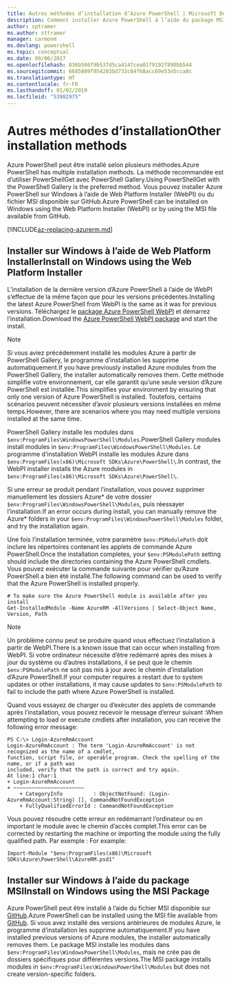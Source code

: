 ```yaml
---
title: Autres méthodes d’installation d’Azure PowerShell | Microsoft Docs
description: Comment installer Azure PowerShell à l’aide du package MSI ou de Web Platform Installer.
author: sptramer
ms.author: sttramer
manager: carmonm
ms.devlang: powershell
ms.topic: conceptual
ms.date: 09/06/2017
ms.openlocfilehash: 836b586f9b537d5ca4147cea01f9192f890bb544
ms.sourcegitcommit: 6685809f054203bd733c84f68acc69e53e5cca8c
ms.translationtype: HT
ms.contentlocale: fr-FR
ms.lasthandoff: 01/02/2019
ms.locfileid: "53982975"
---
```

# <a name="other-installation-methods"></a><span data-ttu-id="f8f13-103">Autres méthodes d’installation</span><span class="sxs-lookup"><span data-stu-id="f8f13-103">Other installation methods</span></span>

<span data-ttu-id="f8f13-104">Azure PowerShell peut être installé selon plusieurs méthodes.</span><span class="sxs-lookup"><span data-stu-id="f8f13-104">Azure PowerShell has multiple installation methods.</span></span> <span data-ttu-id="f8f13-105">La méthode recommandée est d’utiliser PowerShellGet avec PowerShell Gallery.</span><span class="sxs-lookup"><span data-stu-id="f8f13-105">Using PowerShellGet with the PowerShell Gallery is the preferred method.</span></span> <span data-ttu-id="f8f13-106">Vous pouvez installer Azure PowerShell sur Windows à l’aide de Web Platform Installer (WebPI) ou du fichier MSI disponible sur GitHub.</span><span class="sxs-lookup"><span data-stu-id="f8f13-106">Azure PowerShell can be installed on Windows using the Web Platform Installer (WebPI) or by using the MSI file available from GitHub.</span></span>

[!INCLUDE[az-replacing-azurerm.md](../includes/az-replacing-azurerm.md)]

## <a name="install-on-windows-using-the-web-platform-installer"></a><span data-ttu-id="f8f13-107">Installer sur Windows à l’aide de Web Platform Installer</span><span class="sxs-lookup"><span data-stu-id="f8f13-107">Install on Windows using the Web Platform Installer</span></span>

<span data-ttu-id="f8f13-108">L’installation de la dernière version d’Azure PowerShell à l’aide de WebPI s’effectue de la même façon que pour les versions précédentes.</span><span class="sxs-lookup"><span data-stu-id="f8f13-108">Installing the latest Azure PowerShell from WebPI is the same as it was for previous versions.</span></span>
<span data-ttu-id="f8f13-109">Téléchargez le [package Azure PowerShell WebPI](http://aka.ms/webpi-azps) et démarrez l’installation.</span><span class="sxs-lookup"><span data-stu-id="f8f13-109">Download the [Azure PowerShell WebPI package](http://aka.ms/webpi-azps) and start the install.</span></span>

> [!NOTE]
> <span data-ttu-id="f8f13-110">Si vous aviez précédemment installé les modules Azure à partir de PowerShell Gallery, le programme d’installation les supprime automatiquement.</span><span class="sxs-lookup"><span data-stu-id="f8f13-110">If you have previously installed Azure modules from the PowerShell Gallery, the installer automatically removes them.</span></span> <span data-ttu-id="f8f13-111">Cette méthode simplifie votre environnement, car elle garantit qu’une seule version d’Azure PowerShell est installée.</span><span class="sxs-lookup"><span data-stu-id="f8f13-111">This simplifies your environment by ensuring that only one version of Azure PowerShell is installed.</span></span> <span data-ttu-id="f8f13-112">Toutefois, certains scénarios peuvent nécessiter d’avoir plusieurs versions installées en même temps.</span><span class="sxs-lookup"><span data-stu-id="f8f13-112">However, there are scenarios where you may need multiple versions installed at the same time.</span></span>
>
> <span data-ttu-id="f8f13-113">PowerShell Gallery installe les modules dans `$env:ProgramFiles\WindowsPowerShell\Modules`.</span><span class="sxs-lookup"><span data-stu-id="f8f13-113">PowerShell Gallery modules install modules in `$env:ProgramFiles\WindowsPowerShell\Modules`.</span></span> <span data-ttu-id="f8f13-114">Le programme d’installation WebPI installe les modules Azure dans `$env:ProgramFiles(x86)\Microsoft SDKs\Azure\PowerShell\`.</span><span class="sxs-lookup"><span data-stu-id="f8f13-114">In contrast, the WebPI installer installs the Azure modules in `$env:ProgramFiles(x86)\Microsoft SDKs\Azure\PowerShell\`.</span></span>
>
> <span data-ttu-id="f8f13-115">Si une erreur se produit pendant l’installation, vous pouvez supprimer manuellement les dossiers Azure\* de votre dossier `$env:ProgramFiles\WindowsPowerShell\Modules`, puis réessayer l’installation.</span><span class="sxs-lookup"><span data-stu-id="f8f13-115">If an error occurs during install, you can manually remove the Azure\* folders in your `$env:ProgramFiles\WindowsPowerShell\Modules` folder, and try the installation again.</span></span>

<span data-ttu-id="f8f13-116">Une fois l’installation terminée, votre paramètre `$env:PSModulePath` doit inclure les répertoires contenant les applets de commande Azure PowerShell.</span><span class="sxs-lookup"><span data-stu-id="f8f13-116">Once the installation completes, your `$env:PSModulePath` setting should include the directories containing the Azure PowerShell cmdlets.</span></span> <span data-ttu-id="f8f13-117">Vous pouvez exécuter la commande suivante pour vérifier qu’Azure PowerShell a bien été installé.</span><span class="sxs-lookup"><span data-stu-id="f8f13-117">The following command can be used to verify that the Azure PowerShell is installed properly.</span></span>

```powershell-interactive
# To make sure the Azure PowerShell module is available after you install
Get-InstalledModule -Name AzureRM -AllVersions | Select-Object Name, Version, Path
```

> [!NOTE]
> <span data-ttu-id="f8f13-118">Un problème connu peut se produire quand vous effectuez l’installation à partir de WebPI.</span><span class="sxs-lookup"><span data-stu-id="f8f13-118">There is a known issue that can occur when installing from WebPI.</span></span> <span data-ttu-id="f8f13-119">Si votre ordinateur nécessite d’être redémarré après des mises à jour du système ou d’autres installations, il se peut que le chemin `$env:PSModulePath` ne soit pas mis à jour avec le chemin d’installation d’Azure PowerShell.</span><span class="sxs-lookup"><span data-stu-id="f8f13-119">If your computer requires a restart due to system updates or other installations, it may cause updates to `$env:PSModulePath` to fail to include the path where Azure PowerShell is installed.</span></span>

<span data-ttu-id="f8f13-120">Quand vous essayez de charger ou d’exécuter des applets de commande après l’installation, vous pouvez recevoir le message d’erreur suivant :</span><span class="sxs-lookup"><span data-stu-id="f8f13-120">When attempting to load or execute cmdlets after installation, you can receive the following error message:</span></span>

```output
PS C:\> Login-AzureRmAccount
Login-AzureRmAccount : The term 'Login-AzureRmAccount' is not recognized as the name of a cmdlet,
function, script file, or operable program. Check the spelling of the name, or if a path was
included, verify that the path is correct and try again.
At line:1 char:1
+ Login-AzureRmAccount
+ ~~~~~~~~~~~~~~~~~~~~~~~
    + CategoryInfo          : ObjectNotFound: (Login-AzureRmAccount:String) [], CommandNotFoundException
    + FullyQualifiedErrorId : CommandNotFoundException
```

<span data-ttu-id="f8f13-121">Vous pouvez résoudre cette erreur en redémarrant l’ordinateur ou en important le module avec le chemin d’accès complet.</span><span class="sxs-lookup"><span data-stu-id="f8f13-121">This error can be corrected by restarting the machine or importing the module using the fully qualified path.</span></span> <span data-ttu-id="f8f13-122">Par exemple : </span><span class="sxs-lookup"><span data-stu-id="f8f13-122">For example:</span></span>

```powershell-interactive
Import-Module "$env:ProgramFiles(x86)\Microsoft SDKs\Azure\PowerShell\AzureRM.psd1"
```

## <a name="install-on-windows-using-the-msi-package"></a><span data-ttu-id="f8f13-123">Installer sur Windows à l’aide du package MSI</span><span class="sxs-lookup"><span data-stu-id="f8f13-123">Install on Windows using the MSI Package</span></span>

<span data-ttu-id="f8f13-124">Azure PowerShell peut être installé à l’aide du fichier MSI disponible sur [GitHub](https://github.com/Azure/azure-powershell/releases/latest).</span><span class="sxs-lookup"><span data-stu-id="f8f13-124">Azure PowerShell can be installed using the MSI file available from [GitHub](https://github.com/Azure/azure-powershell/releases/latest).</span></span> <span data-ttu-id="f8f13-125">Si vous avez installé des versions antérieures de modules Azure, le programme d’installation les supprime automatiquement.</span><span class="sxs-lookup"><span data-stu-id="f8f13-125">If you have installed previous versions of Azure modules, the installer automatically removes them.</span></span> <span data-ttu-id="f8f13-126">Le package MSI installe les modules dans `$env:ProgramFiles\WindowsPowerShell\Modules`, mais ne crée pas de dossiers spécifiques pour différentes versions.</span><span class="sxs-lookup"><span data-stu-id="f8f13-126">The MSI package installs modules in `$env:ProgramFiles\WindowsPowerShell\Modules` but does not create version-specific folders.</span></span>

